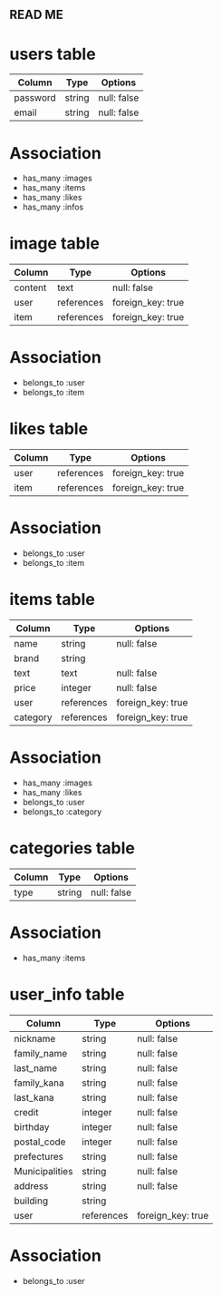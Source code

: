 ## READ ME

# users table
| Column                | Type    | Options           |
|-----------------------|---------|-------------------|
| password              | string  | null: false       |
| email                 | string  | null: false       |

# Association
- has_many :images
- has_many :items
- has_many :likes
- has_many :infos


# image table
| Column                | Type    | Options           |
|-----------------------|---------|-------------------|
| content               | text    | null: false       |
| user               | references  | foreign_key: true |
| item               | references  | foreign_key: true |

# Association
- belongs_to :user
- belongs_to :item


# likes table
| Column                | Type    | Options           |
|-----------------------|---------|-------------------|
| user               | references  | foreign_key: true |
| item               | references  | foreign_key: true |

# Association
- belongs_to :user
- belongs_to :item


# items table
| Column                | Type    | Options           |
|-----------------------|---------|-------------------|
| name                  | string  | null: false       |
| brand                 | string  |                   |
| text                  | text    | null: false       |
| price                 | integer | null: false       |
| user               | references  | foreign_key: true |
| category           | references  | foreign_key: true |

# Association
- has_many :images
- has_many :likes
- belongs_to :user
- belongs_to :category


# categories table
| Column                | Type    | Options           |
|-----------------------|---------|-------------------|
| type                  | string  | null: false       |

# Association
- has_many :items


# user_info table
| Column                | Type    | Options           |
|-----------------------|---------|-------------------|
| nickname              | string  | null: false       |
| family_name           | string  | null: false       |
| last_name             | string  | null: false       |
| family_kana           | string  | null: false       |
| last_kana             | string  | null: false       |
| credit                | integer | null: false       |
| birthday              | integer | null: false       |
| postal_code              | integer | null: false       |
| prefectures               | string  | null: false       |
| Municipalities               | string  | null: false       |
| address               | string  | null: false       |
| building               | string  |        |
| user               | references  | foreign_key: true |

# Association
- belongs_to :user